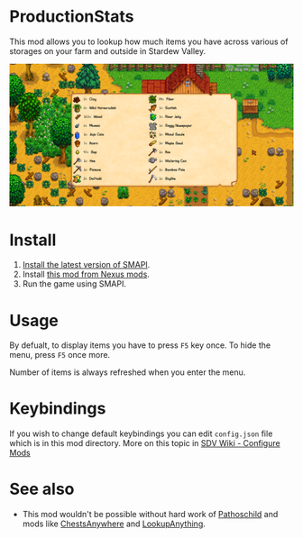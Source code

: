 # ProductionStats

This mod allows you to lookup how much items you have across various of storages on your farm and outside in Stardew Valley.

![In game display](/imgs/display-in-game.png)

# Install

1. [Install the latest version of SMAPI](https://smapi.io/).
2. Install [this mod from Nexus mods](https://www.nexusmods.com/stardewvalley/mods/21270).
3. Run the game using SMAPI.

# Usage

By defualt, to display items you have to press `F5` key once. To hide the menu, press `F5` once more.

Number of items is always refreshed when you enter the menu.

# Keybindings

If you wish to change default keybindings you can edit `config.json` file which is in this mod directory. More on this topic in [SDV Wiki - Configure Mods](https://stardewvalleywiki.com/Modding:Player_Guide/Getting_Started#Configure_mods) 

# See also

- This mod wouldn't be possible without hard work of [Pathoschild](https://github.com/Pathoschild) and mods like [ChestsAnywhere](https://github.com/Pathoschild/StardewMods/tree/develop/ChestsAnywhere) and [LookupAnything](https://github.com/Pathoschild/StardewMods/tree/develop/LookupAnything).
